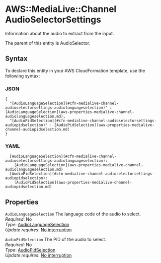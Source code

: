 # AWS::MediaLive::Channel AudioSelectorSettings<a name="aws-properties-medialive-channel-audioselectorsettings"></a>

Information about the audio to extract from the input\.

The parent of this entity is AudioSelector\.

## Syntax<a name="aws-properties-medialive-channel-audioselectorsettings-syntax"></a>

To declare this entity in your AWS CloudFormation template, use the following syntax:

### JSON<a name="aws-properties-medialive-channel-audioselectorsettings-syntax.json"></a>

```
{
  "[AudioLanguageSelection](#cfn-medialive-channel-audioselectorsettings-audiolanguageselection)" : [AudioLanguageSelection](aws-properties-medialive-channel-audiolanguageselection.md),
  "[AudioPidSelection](#cfn-medialive-channel-audioselectorsettings-audiopidselection)" : [AudioPidSelection](aws-properties-medialive-channel-audiopidselection.md)
}
```

### YAML<a name="aws-properties-medialive-channel-audioselectorsettings-syntax.yaml"></a>

```
  [AudioLanguageSelection](#cfn-medialive-channel-audioselectorsettings-audiolanguageselection): 
    [AudioLanguageSelection](aws-properties-medialive-channel-audiolanguageselection.md)
  [AudioPidSelection](#cfn-medialive-channel-audioselectorsettings-audiopidselection): 
    [AudioPidSelection](aws-properties-medialive-channel-audiopidselection.md)
```

## Properties<a name="aws-properties-medialive-channel-audioselectorsettings-properties"></a>

`AudioLanguageSelection`  <a name="cfn-medialive-channel-audioselectorsettings-audiolanguageselection"></a>
The language code of the audio to select\.  
*Required*: No  
*Type*: [AudioLanguageSelection](aws-properties-medialive-channel-audiolanguageselection.md)  
*Update requires*: [No interruption](https://docs.aws.amazon.com/AWSCloudFormation/latest/UserGuide/using-cfn-updating-stacks-update-behaviors.html#update-no-interrupt)

`AudioPidSelection`  <a name="cfn-medialive-channel-audioselectorsettings-audiopidselection"></a>
The PID of the audio to select\.  
*Required*: No  
*Type*: [AudioPidSelection](aws-properties-medialive-channel-audiopidselection.md)  
*Update requires*: [No interruption](https://docs.aws.amazon.com/AWSCloudFormation/latest/UserGuide/using-cfn-updating-stacks-update-behaviors.html#update-no-interrupt)